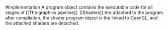 #Implementation 
A program object contains the executable code for all stages of [[The graphics pipeline]]. [[Shaders]] Are attached to the program after compilation, the shader program object is the linked to OpenGL, and the attached shaders are detached.
